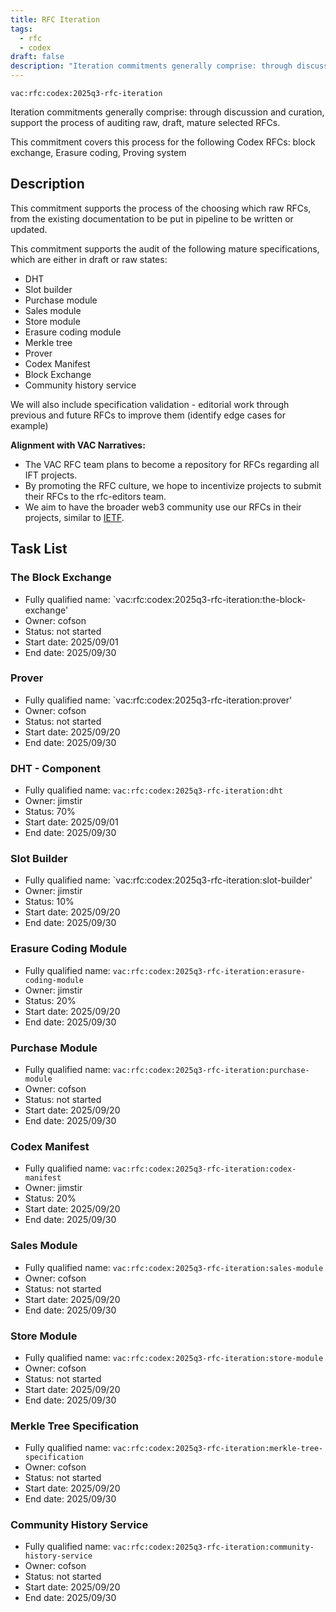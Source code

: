 ```yaml
---
title: RFC Iteration
tags:
  - rfc
  - codex
draft: false
description: "Iteration commitments generally comprise: through discussion and curation, support the process of auditing raw, draft, mature selected RFCs."
---
```


`vac:rfc:codex:2025q3-rfc-iteration`

Iteration commitments generally comprise:
through discussion and curation,
support the process of auditing raw, draft, mature selected RFCs.

This commitment covers this process for the following Codex RFCs:
block exchange, Erasure coding,  Proving system

## Description

This commitment supports the process of the choosing which raw RFCs,
from the existing documentation to be put in pipeline to be written or updated. 

This commitment supports the audit of the following mature specifications,
which are either in draft or raw states:
- DHT
- Slot builder
- Purchase module
- Sales module
- Store module
- Erasure coding module
- Merkle tree
- Prover
- Codex Manifest
- Block Exchange
- Community history service

We will also include specification validation - 
editorial work through previous and future RFCs to improve them
(identify edge cases for example)



**Alignment with VAC Narratives:**

- The VAC RFC team plans to become a repository
for RFCs regarding all IFT 
  projects.
- By promoting the RFC culture,
we hope to incentivize projects to submit their RFCs
to the rfc-editors team.
- We aim to have the broader web3 community use our RFCs
in their projects, similar to [IETF](https://www.ietf.org/).

## Task List

### The Block Exchange

- Fully qualified name:
  `vac:rfc:codex:2025q3-rfc-iteration:the-block-exchange'
- Owner: cofson
- Status: not started
- Start date: 2025/09/01
- End date: 2025/09/30

### Prover

- Fully qualified name:
  `vac:rfc:codex:2025q3-rfc-iteration:prover'
- Owner: cofson
- Status: not started
- Start date: 2025/09/20
- End date: 2025/09/30

### DHT - Component

- Fully qualified name:
  `vac:rfc:codex:2025q3-rfc-iteration:dht`
- Owner: jimstir
- Status: 70%
- Start date: 2025/09/01
- End date: 2025/09/30

### Slot Builder

- Fully qualified name:
  `vac:rfc:codex:2025q3-rfc-iteration:slot-builder'
- Owner: jimstir
- Status: 10%
- Start date: 2025/09/20
- End date: 2025/09/30
###  Erasure Coding Module

- Fully qualified name:
  `vac:rfc:codex:2025q3-rfc-iteration:erasure-coding-module`
- Owner: jimstir
- Status: 20%
- Start date: 2025/09/20
- End date: 2025/09/30

### Purchase Module

- Fully qualified name:
  `vac:rfc:codex:2025q3-rfc-iteration:purchase-module`
- Owner: cofson
- Status: not started
- Start date: 2025/09/20
- End date: 2025/09/30

### Codex Manifest

- Fully qualified name:
  `vac:rfc:codex:2025q3-rfc-iteration:codex-manifest`
- Owner: jimstir
- Status: 20%
- Start date: 2025/09/20
- End date: 2025/09/30

### Sales Module

- Fully qualified name:
  `vac:rfc:codex:2025q3-rfc-iteration:sales-module`
- Owner: cofson
- Status: not started
- Start date: 2025/09/20
- End date: 2025/09/30

### Store Module

- Fully qualified name:
  `vac:rfc:codex:2025q3-rfc-iteration:store-module`
- Owner: cofson
- Status: not started
- Start date: 2025/09/20
- End date: 2025/09/30

### Merkle Tree Specification

- Fully qualified name:
  `vac:rfc:codex:2025q3-rfc-iteration:merkle-tree-specification`
- Owner: cofson
- Status: not started
- Start date: 2025/09/20
- End date: 2025/09/30

### Community History Service

- Fully qualified name:
  `vac:rfc:codex:2025q3-rfc-iteration:community-history-service`
- Owner: cofson
- Status: not started
- Start date: 2025/09/20
- End date: 2025/09/30